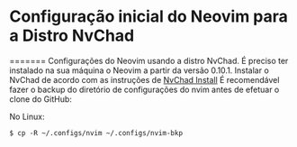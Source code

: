 
# Configuração inicial do Neovim para a Distro NvChad
=======
Configurações do Neovim usando a distro NvChad.
É preciso ter instalado na sua máquina o Neovim a partir da versão 0.10.1.
Instalar o NvChad de acordo com as instruções de [NvChad Install](https://nvchad.com/docs/quickstart/install/)
É recomendável fazer o backup do diretório de configurações do nvim antes de efetuar o clone do GitHub:

No Linux:
```shell
$ cp -R ~/.configs/nvim ~/.configs/nvim-bkp
```

